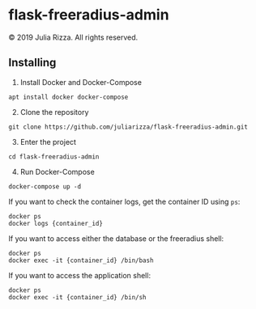 # flask-freeradius-admin

© 2019 Julia Rizza. All rights reserved.

## Installing

1. Install Docker and Docker-Compose
```
apt install docker docker-compose
```

2. Clone the repository
```
git clone https://github.com/juliarizza/flask-freeradius-admin.git
```

3. Enter the project
```
cd flask-freeradius-admin
```

4. Run Docker-Compose
```
docker-compose up -d
```

If you want to check the container logs, get the container ID using `ps`:
```
docker ps
docker logs {container_id}
```

If you want to access either the database or the freeradius shell:
```
docker ps
docker exec -it {container_id} /bin/bash
```

If you want to access the application shell:
```
docker ps
docker exec -it {container_id} /bin/sh
```
